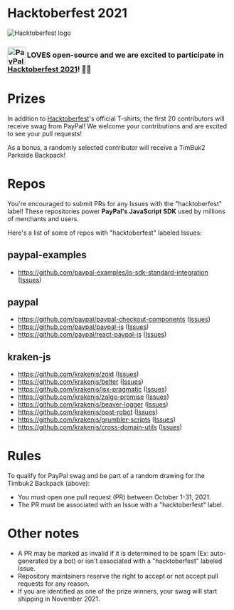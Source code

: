 # Hacktoberfest 2021

![Hacktoberfest logo](https://hacktoberfest.digitalocean.com/_nuxt/img/logo-hacktoberfest-full.f42e3b1.svg)

### <img src="https://dwglogo.com/wp-content/uploads/2016/08/PayPal_Logo_Icon.png" height="40px" alt="PayPal" align="center"> LOVES open-source and we are excited to participate in [Hacktoberfest 2021](https://hacktoberfest.digitalocean.com/)! 🎉🎉

# Prizes

In addition to [Hacktoberfest](https://hacktoberfest.digitalocean.com/)'s official T-shirts, the first 20 contributors will receive swag from PayPal! We welcome your contributions and are excited to see your pull requests! 


As a bonus, a randomly selected contributor will receive a TimBuk2 Parkside Backpack!

# Repos
You're encouraged to submit PRs for any Issues with the "hacktoberfest" label! These repositories power **PayPal's JavaScript SDK** used by millions of merchants and users.

Here's a list of some of repos with "hacktoberfest" labeled Issues:

## paypal-examples
- https://github.com/paypal-examples/js-sdk-standard-integration ([Issues](https://github.com/paypal-examples/js-sdk-standard-integration/issues?q=is%3Aissue+is%3Aopen+label%3Ahacktoberfest))

## paypal
- https://github.com/paypal/paypal-checkout-components ([Issues](https://github.com/paypal/paypal-checkout-components/issues?q=is%3Aissue+is%3Aopen+label%3Ahacktoberfest))
- https://github.com/paypal/paypal-js ([Issues](https://github.com/paypal/paypal-js/issues?q=is%3Aissue+is%3Aopen+label%3Ahacktoberfest))
- https://github.com/paypal/react-paypal-js ([Issues](https://github.com/paypal/react-paypal-js/issues?q=is%3Aissue+is%3Aopen+label%3Ahacktoberfest))

## kraken-js
- https://github.com/krakenjs/zoid ([Issues](https://github.com/krakenjs/zoid/issues?q=is%3Aissue+is%3Aopen+label%3Ahacktoberfest))
- https://github.com/krakenjs/belter ([Issues](https://github.com/krakenjs/belter/issues?q=is%3Aissue+is%3Aopen+label%3Ahacktoberfest))
- https://github.com/krakenjs/jsx-pragmatic ([Issues](https://github.com/krakenjs/jsx-pragmatic/issues?q=is%3Aissue+is%3Aopen+label%3Ahacktoberfest))
- https://github.com/krakenjs/zalgo-promise ([Issues](https://github.com/krakenjs/zalgo-promise/issues?q=is%3Aissue+is%3Aopen+label%3Ahacktoberfest))
- https://github.com/krakenjs/beaver-logger ([Issues](https://github.com/krakenjs/beaver-logger/issues?q=is%3Aissue+is%3Aopen+label%3Ahacktoberfest))
- https://github.com/krakenjs/post-robot ([Issues](https://github.com/krakenjs/post-robot/issues?q=is%3Aissue+is%3Aopen+label%3Ahacktoberfest))
- https://github.com/krakenjs/grumbler-scripts ([Issues](https://github.com/krakenjs/grumbler-scripts/issues?q=is%3Aissue+is%3Aopen+label%3Ahacktoberfest))
- https://github.com/krakenjs/cross-domain-utils ([Issues](https://github.com/krakenjs/cross-domain-utils/issues?q=is%3Aissue+is%3Aopen+label%3Ahacktoberfest))

# Rules
To qualify for PayPal swag and be part of a random drawing for the Timbuk2 Backpack (above):

* You must open one pull request (PR) between October 1-31, 2021.
* The PR must be associated with an Issue with a "hacktoberfest" label.

# Other notes
* A PR may be marked as invalid if it is determined to be spam (Ex: auto-generated by a bot) or isn't associated with a "hacktoberfest" labeled Issue.
* Repository maintainers reserve the right to accept or not accept pull requests for any reason.
* If you are identified as one of the prize winners, your swag will start shipping in November 2021.
